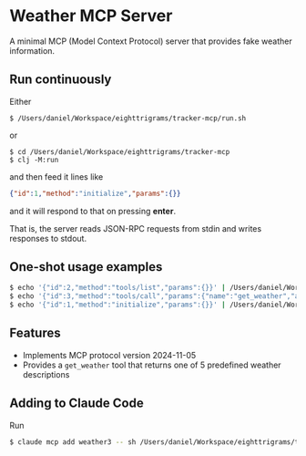 # Weather MCP Server

A minimal MCP (Model Context Protocol) server that provides fake weather information.

## Run continuously

Either

```
$ /Users/daniel/Workspace/eighttrigrams/tracker-mcp/run.sh
```

or

```
$ cd /Users/daniel/Workspace/eighttrigrams/tracker-mcp
$ clj -M:run
```

and then feed it lines like

```json
{"id":1,"method":"initialize","params":{}}
```

and it will respond to that on pressing **enter**. 

That is, the server reads JSON-RPC requests from stdin and writes responses to stdout.

## One-shot usage examples

```sh
$ echo '{"id":2,"method":"tools/list","params":{}}' | /Users/daniel/Workspace/eighttrigrams/tracker-mcp/run.sh
$ echo '{"id":3,"method":"tools/call","params":{"name":"get_weather","arguments":{"location":"Paris"}}}' | /Users/daniel/Workspace/eighttrigrams/tracker-mcp/run.sh
$ echo '{"id":1,"method":"initialize","params":{}}' | /Users/daniel/Workspace/eighttrigrams/tracker-mcp/run.sh
```

## Features

- Implements MCP protocol version 2024-11-05
- Provides a `get_weather` tool that returns one of 5 predefined weather descriptions

## Adding to Claude Code

Run

```sh
$ claude mcp add weather3 -- sh /Users/daniel/Workspace/eighttrigrams/tracker-mcp/run.sh
```
